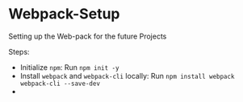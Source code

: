 # Webpack-Setup
Setting up the Web-pack for the future Projects

Steps:

- Initialize `npm`: Run `npm init -y`
- Install `webpack` and  `webpack-cli` locally: Run `npm install webpack webpack-cli --save-dev`
- 